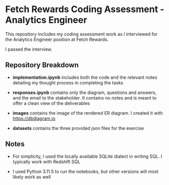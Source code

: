 # Fetch Rewards Coding Assessment - Analytics Engineer

This repository includes my coding assessment work as I interviewed for the Analytics Engineer position at Fetch Rewards.

I passed the interview.

## Repository Breakdown

- **implementation.ipynb** includes both the code and the relevant notes detailing my thought process in completing the tasks

- **responses.ipynb** contains only the diagram, questions and answers, and the email to the stakeholder. It contains no notes and is meant to offer a clean view of the deliverables

- **images** contains the image of the rendered ER diagram. I created it with https://dbdiagram.io

- **datasets** contains the three provided json files for the exercise

## Notes

- For simplicity, I used the locally available SQLite dialect in writing SQL. I typically work with Redshift SQL

- I used Python 3.11.5 to run the notebooks, but other versions will most likely work as well
